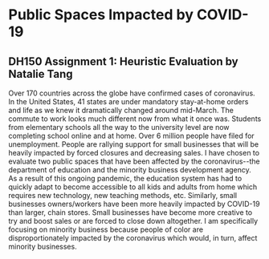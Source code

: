 # Public Spaces Impacted by COVID-19
## DH150 Assignment 1: Heuristic Evaluation by Natalie Tang

Over 170 countries across the globe have confirmed cases of coronavirus. In the United States, 41 states are under mandatory stay-at-home orders and life as we knew it dramatically changed around mid-March. The commute to work looks much different now from what it once was. Students from elementary schools all the way to the university level are now completing school online and at home. Over 6 million people have filed for unemployment. People are rallying support for small businesses that will be heavily impacted by forced closures and decreasing sales. I have chosen to evaluate two public spaces that have been affected by the coronavirus--the department of education and the minority business development agency. As a result of this ongoing pandemic, the education system has had to quickly adapt to become accessible to all kids and adults from home which requires new technology, new teaching methods, etc. Similarly, small businesses owners/workers have been more heavily impacted by COVID-19 than larger, chain stores. Small businesses have become more creative to try and boost sales or are forced to close down altogether. I am specifically focusing on minority business because people of color are disproportionately impacted by the coronavirus which would, in turn, affect minority businesses. 
